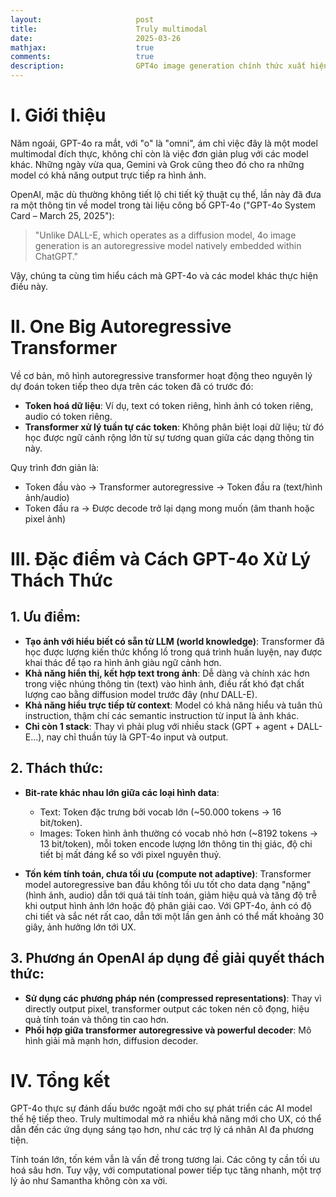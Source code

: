 ```yaml
---
layout:                     post
title:                      Truly multimodal
date:                       2025-03-26
mathjax:                    true
comments:                   true
description:                GPT4o image generation chính thức xuất hiện sau gần 1 năm giới thiệu, với những khả năng đáng kinh ngạc của 1 multimodal đích thực. Làm cách nào GPT4o có thể làm được điều này?
---
```


# I. Giới thiệu

Năm ngoái, GPT-4o ra mắt, với "o" là "omni", ám chỉ việc đây là một model multimodal đích thực, không chỉ còn là việc đơn giản plug với các model khác. Những ngày vừa qua, Gemini và Grok cũng theo đó cho ra những model có khả năng output trực tiếp ra hình ảnh.

OpenAI, mặc dù thường không tiết lộ chi tiết kỹ thuật cụ thể, lần này đã đưa ra một thông tin về model trong tài liệu công bố GPT-4o ("GPT-4o System Card – March 25, 2025"):

> "Unlike DALL-E, which operates as a diffusion model, 4o image generation is an autoregressive model natively embedded within ChatGPT."

Vậy, chúng ta cùng tìm hiểu cách mà GPT-4o và các model khác thực hiện điều này.

# II. One Big Autoregressive Transformer

Về cơ bản, mô hình autoregressive transformer hoạt động theo nguyên lý dự đoán token tiếp theo dựa trên các token đã có trước đó:

- **Token hoá dữ liệu**: Ví dụ, text có token riêng, hình ảnh có token riêng, audio có token riêng.
- **Transformer xử lý tuần tự các token**: Không phân biệt loại dữ liệu; từ đó học được ngữ cảnh rộng lớn từ sự tương quan giữa các dạng thông tin này.

Quy trình đơn giản là:

- Token đầu vào → Transformer autoregressive → Token đầu ra (text/hình ảnh/audio)
- Token đầu ra → Được decode trở lại dạng mong muốn (âm thanh hoặc pixel ảnh)

# III. Đặc điểm và Cách GPT-4o Xử Lý Thách Thức

## 1. Ưu điểm:

- **Tạo ảnh với hiểu biết có sẵn từ LLM (world knowledge)**: Transformer đã học được lượng kiến thức khổng lồ trong quá trình huấn luyện, nay được khai thác để tạo ra hình ảnh giàu ngữ cảnh hơn.
- **Khả năng hiển thị, kết hợp text trong ảnh**: Dễ dàng và chính xác hơn trong việc nhúng thông tin (text) vào hình ảnh, điều rất khó đạt chất lượng cao bằng diffusion model trước đây (như DALL-E).
- **Khả năng hiểu trực tiếp từ context**: Model có khả năng hiểu và tuân thủ instruction, thậm chí các semantic instruction từ input là ảnh khác.
- **Chỉ còn 1 stack**: Thay vì phải plug với nhiều stack (GPT + agent + DALL-E...), nay chỉ thuần túy là GPT-4o input và output.

## 2. Thách thức:

- **Bit-rate khác nhau lớn giữa các loại hình data**:
  - Text: Token đặc trưng bởi vocab lớn (~50.000 tokens → 16 bit/token).
  - Images: Token hình ảnh thường có vocab nhỏ hơn (~8192 tokens → 13 bit/token), mỗi token encode lượng lớn thông tin thị giác, độ chi tiết bị mất đáng kể so với pixel nguyên thuỷ.

- **Tốn kém tính toán, chưa tối ưu (compute not adaptive)**: Transformer model autoregressive ban đầu không tối ưu tốt cho data dạng "nặng" (hình ảnh, audio) dẫn tới quá tải tính toán, giảm hiệu quả và tăng độ trễ khi output hình ảnh lớn hoặc độ phân giải cao. Với GPT-4o, ảnh có độ chi tiết và sắc nét rất cao, dẫn tới một lần gen ảnh có thể mất khoảng 30 giây, ảnh hưởng lớn tới UX.

## 3. Phương án OpenAI áp dụng để giải quyết thách thức:

- **Sử dụng các phương pháp nén (compressed representations)**: Thay vì directly output pixel, transformer output các token nén cô đọng, hiệu quả tính toán và thông tin cao hơn.
- **Phối hợp giữa transformer autoregressive và powerful decoder**: Mô hình giải mã mạnh hơn, diffusion decoder.

# IV. Tổng kết

GPT-4o thực sự đánh dấu bước ngoặt mới cho sự phát triển các AI model thế hệ tiếp theo. Truly multimodal mở ra nhiều khả năng mới cho UX, có thể dẫn đến các ứng dụng sáng tạo hơn, như các trợ lý cá nhân AI đa phương tiện.

Tính toán lớn, tốn kém vẫn là vấn đề trong tương lai. Các công ty cần tối ưu hoá sâu hơn. Tuy vậy, với computational power tiếp tục tăng nhanh, một trợ lý ảo như Samantha không còn xa vời.